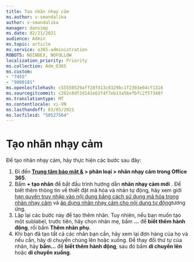 ```yaml
---
title: Tạo nhãn nhạy cảm
ms.author: v-smandalika
author: v-smandalika
manager: dansimp
ms.date: 02/21/2021
audience: Admin
ms.topic: article
ms.service: o365-administration
ROBOTS: NOINDEX, NOFOLLOW
localization_priority: Priority
ms.collection: Adm_O365
ms.custom:
- "7455"
- "9000181"
ms.openlocfilehash: c55550529aff28fd13c8329bc1f2303e04cf1316
ms.sourcegitcommit: c202c0df2d141e63f4f7eb13a56efbfc2f57348f
ms.translationtype: MT
ms.contentlocale: vi-VN
ms.lasthandoff: 03/05/2021
ms.locfileid: "50527564"
---
```

# <a name="create-a-sensitivity-label"></a>Tạo nhãn nhạy cảm

Để tạo nhãn nhạy cảm, hãy thực hiện các bước sau đây:

1. Đi đến **[Trung tâm bảo mật &](https://sip.protection.office.com/) > phân loại > nhãn nhạy cảm trong Office 365**.
2. Bấm **+ tạo nhãn** để bắt đầu trình hướng dẫn **nhãn nhạy cảm mới** . Để biết thêm thông tin về thiết đặt mã hóa và nhãn tự động, hãy xem giới [hạn quyền truy nhập vào nội dung bằng cách sử dụng mã hóa trong nhãn nhạy cảm](https://docs.microsoft.com/microsoft-365/compliance/encryption-sensitivity-labels) và [áp dụng nhãn nhạy cảm cho nội dung tự động](https://docs.microsoft.com/microsoft-365/compliance/apply-sensitivity-label-automatically)tương ứng.
3. Lặp lại các bước này để tạo thêm nhãn. Tuy nhiên, nếu bạn muốn tạo một sublabel, trước tiên, hãy chọn nhãn mẹ, bấm **...** để **biết thêm hành động**, rồi bấm **Thêm nhãn phụ**.
4. Khi bạn đã tạo tất cả các nhãn bạn cần, hãy xem lại đơn hàng của họ và nếu cần, hãy di chuyển chúng lên hoặc xuống. Để thay đổi thứ tự của nhãn, hãy **bấm...** để **biết thêm hành động**, sau đó bấm **di chuyển lên** hoặc **di chuyển xuống**. 
